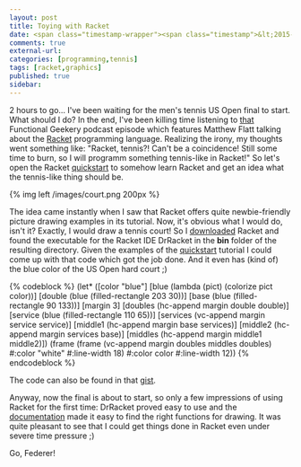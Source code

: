 ```yaml
---
layout: post
title: Toying with Racket
date: <span class="timestamp-wrapper"><span class="timestamp">&lt;2015-09-13 Son&gt;</span></span> 
comments: true
external-url:
categories: [programming,tennis]
tags: [racket,graphics]
published: true
sidebar: 
---
```

2 hours to go&#x2026; I've been waiting for the men's tennis US Open final
to start. What should I do? In the end, I've been killing time listening to <a href="http://www.functionalgeekery.com/episode-24-matthew-flatt/" target="_blank">that</a> Functional Geekery podcast episode
which features Matthew Flatt talking about the <a href="http://racket-lang.org/" target="_blank">Racket</a> programming
language. Realizing the irony, my thoughts went something like: "Racket, tennis?! Can't be a coincidence! Still
some time to burn, so I will programm something tennis-like in
Racket!" So let's open the Racket <a href="http://docs.racket-lang.org/quick/" target="_blank">quickstart</a> to somehow learn Racket
and get an idea what the tennis-like thing should be.

<!-- more -->

{% img left /images/court.png 200px  %}

The idea came instantly when I saw that Racket offers quite
newbie-friendly picture drawing examples in its tutorial. Now, it's
obvious what I would do, isn't it? Exactly, I would draw a tennis
court! So I <a href="http://download.racket-lang.org/" target="_blank">downloaded</a> Racket and found the executable
for the Racket IDE DrRacket in the **bin** folder of the resulting
directory. Given the examples of the <a href="http://docs.racket-lang.org/quick/" target="_blank">quickstart</a> tutorial I could come
up with that code which got the job done. And it even has (kind of) the blue
color of the US Open hard court ;)

{% codeblock %}
(let* ([color "blue"]
			[blue (lambda (pict) (colorize pict color))]
			[double (blue (filled-rectangle 203 30))]
			[base (blue (filled-rectangle 90 133))]
			[margin 3]
			[doubles (hc-append margin double double)]
			[service (blue (filled-rectangle 110 65))]
			[services (vc-append margin service service)]
			[middle1 (hc-append margin base services)]
			[middle2 (hc-append margin services base)]
			[middles (hc-append margin middle1 middle2)])
		(frame (frame (vc-append margin doubles middles doubles) #:color "white" #:line-width 18) #:color color #:line-width 12))
{% endcodeblock %}

The code can also be found in that <a href="https://gist.github.com/sleepomeno/f8f0af59b19324166619" target="_blank">gist</a>.

Anyway, now the final is about to start, so only a few impressions of
using Racket for the first time: DrRacket proved easy to use and the
<a href="http://docs.racket-lang.org/pict/Basic_Pict_Constructors.html" target="_blank">documentation</a> made it easy to find the right functions for drawing. It
was quite pleasant to see that I could get things done in Racket even
under severe time pressure ;)

Go, Federer!
